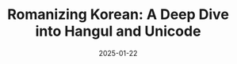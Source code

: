 ---
title: "Romanizing Korean: A Deep Dive into Hangul and Unicode"
date: "2025-01-22"
presenter: "Brook Jeynes"
summary: "Brook Jeynes unpacks the complexities of the Korean writing system (Hangul), illustrating how individual consonants and vowels—called Jamo—combine to form syllable blocks. He explores different romanization systems, such as McCune–Reischauer and Revised Romanization, and explains how each handles positional sound shifts and irregularities. Brook also demonstrates a TypeScript implementation for decomposing Hangul Unicode characters and mapping them to their corresponding romanized forms."
tags: ["Korean", "Hangul", "romanization", "linguistics", "Unicode", "TypeScript"]
videoUrl: "https://sswcom-my.sharepoint.com/:v:/r/personal/samwagner_ssw_com_au/Documents/Recordings/%F0%9F%8E%B1%20Knowledge%20sharing%20-%20Brook,%20JK%20and%20Luke%20%F0%9F%A7%A0-20250122_123325-Meeting%20Recording.mp4?csf=1&web=1&e=Vxnpkg&nav=eyJyZWZlcnJhbEluZm8iOnsicmVmZXJyYWxBcHAiOiJTdHJlYW1XZWJBcHAiLCJyZWZlcnJhbFZpZXciOiJTaGFyZURpYWxvZy1MaW5rIiwicmVmZXJyYWxBcHBQbGF0Zm9ybSI6IldlYiIsInJlZmVycmFsTW9kZSI6InZpZXcifX0%3D"
githubRepo: "https://github.com/BrookJeynes/verb-master"
---